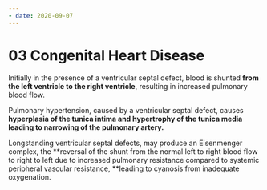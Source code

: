 ```yaml
---
- date: 2020-09-07
---
```


# 03 Congenital Heart Disease

Initially in the presence of a ventricular septal defect, blood is shunted **from the left ventricle to the right ventricle**, resulting in increased pulmonary blood flow.

Pulmonary hypertension, caused by a ventricular septal defect, causes **hyperplasia of the tunica intima and hypertrophy of the tunica media leading to narrowing of the pulmonary artery.**

Longstanding ventricular septal defects, may produce an Eisenmenger complex, the \*\*reversal of the shunt from the normal left to right blood flow to right to left due to increased pulmonary resistance compared to systemic peripheral vascular resistance, \*\*leading to cyanosis from inadequate oxygenation.
